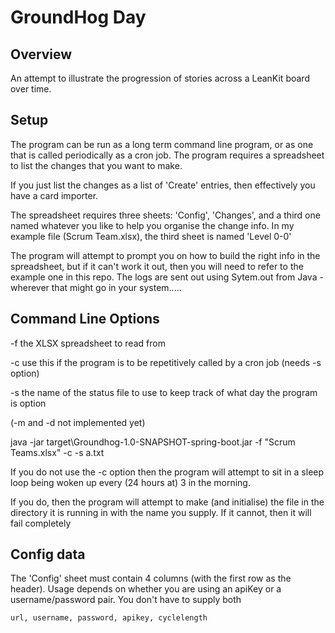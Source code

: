GroundHog Day
=============

## Overview
An attempt to illustrate the progression of stories across a LeanKit board over time.

## Setup

The program can be run as a long term command line program, or as one that is called periodically 
as a cron job. The program requires a spreadsheet to list the changes that you want to make.

If you just list the changes as a list of 'Create' entries, then effectively you have a card importer.

The spreadsheet requires three sheets: 'Config', 'Changes', and a third one named whatever you like to 
help you organise the change info. In my example file (Scrum Team.xlsx), the third sheet is named 'Level 0-0'

The program will attempt to prompt you on how to build the right info in the spreadsheet, but if it can't work it out,
then you will need to refer to the example one in this repo. The logs are sent out using Sytem.out from Java - wherever
that might go in your system.....

## Command Line Options

-f      the XLSX spreadsheet to read from

-c      use this if the program is to be repetitively called by a cron job (needs -s option)

-s      the name of the status file to use to keep track of what day the program is option

(-m and -d not implemented yet)

java -jar target\Groundhog-1.0-SNAPSHOT-spring-boot.jar -f "Scrum Teams.xlsx" -c -s a.txt

If you do not use the -c option then the program will attempt to sit in a sleep loop being woken up
every (24 hours at) 3 in the morning.

If you do, then the program will attempt to make (and initialise) the file in the directory it is running in with the name you 
supply. If it cannot, then it will fail completely

## Config data

The 'Config' sheet must contain  4 columns (with the first row as the header). Usage depends on whether you are using an apiKey 
or a username/password pair. You don't have to supply both

    url, username, password, apikey, cyclelength
